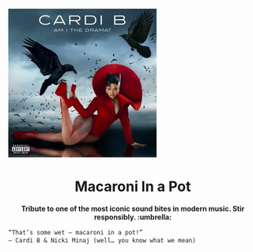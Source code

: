 <p style='align: center'> <img src='public/project_logo.jpg'/> </p>
<h1 style='text-align: center'> Macaroni In a Pot </h1>
<p style='text-align: center'><b>Tribute to one of the most iconic sound bites in modern music. Stir responsibly. :umbrella:</b> </p>

    “That’s some wet — macaroni in a pot!”  
    — Cardi B & Nicki Minaj (well… you know what we mean)

